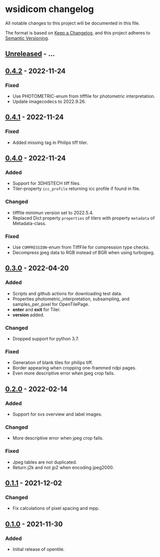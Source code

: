 # wsidicom changelog

All notable changes to this project will be documented in this file.

The format is based on [Keep a Changelog](https://keepachangelog.com/en/1.0.0/),
and this project adheres to [Semantic Versioning](https://semver.org/spec/v2.0.0.html).

## [Unreleased] - ...


## [0.4.2] - 2022-11-24
### Fixed
- Use PHOTOMETRIC-enum from tifffile for photometric interpretation.
- Update imagecodecs to 2022.9.26.

## [0.4.1] - 2022-11-24
### Fixed
- Added missing tag in Philips tiff tiler.


## [0.4.0] - 2022-11-24
### Added
- Support for 3DHISTECH tiff files.
- Tiler-property `icc_profile` returning icc profile if found in file.

### Changed
- tifffile minimun version set to 2022.5.4.
- Replaced Dict property `properties` of tilers with property `metadata` of Metadata-class.

### Fixed
- Use `COMPRESSION`-enum from TiffFile for compression type checks.
- Decompress jpeg data to RGB instead of BGR when using turbojpeg.

## [0.3.0] - 2022-04-20
### Added
- Scripts and github actions for downloading test data.
- Properties photometric_interpretation, subsampling, and samples_per_pixel for OpenTilePage.
- __enter__ and __exit__ for Tiler.
- __version__ added.

### Changed
- Dropped support for python 3.7.

### Fixed
- Generation of blank tiles for philips tiff.
- Border appearing when cropping one-frammed ndpi pages.
- Even more descriptive error when jpeg crop fails.

## [0.2.0] - 2022-02-14
### Added
- Support for svs overview and label images.

### Changed
- More descriptive error when jpeg crop fails.

### Fixed
- Jpeg tables are not duplicated.
- Return j2k and not jp2 when encoding jpeg2000.

## [0.1.1] - 2021-12-02
### Changed
- Fix calculations of pixel spacing and mpp.

## [0.1.0] - 2021-11-30
### Added
- Initial release of opentile.

[Unreleased]: https://github.com/imi-bigpicture/opentile/compare/v0.4.2..HEAD
[0.4.2]: https://github.com/imi-bigpicture/opentile/compare/v0.4.1..v0.4.2
[0.4.1]: https://github.com/imi-bigpicture/opentile/compare/v0.4.0..v0.4.1
[0.4.0]: https://github.com/imi-bigpicture/opentile/compare/v0.3.0..v0.4.0
[0.3.0]: https://github.com/imi-bigpicture/opentile/compare/v0.2.0..v0.3.0
[0.2.0]: https://github.com/imi-bigpicture/opentile/compare/v0.1.1..v0.2.0
[0.1.1]: https://github.com/imi-bigpicture/opentile/compare/v0.1.0..v0.1.1
[0.1.0]: https://github.com/imi-bigpicture/opentile/tree/v0.1.0

